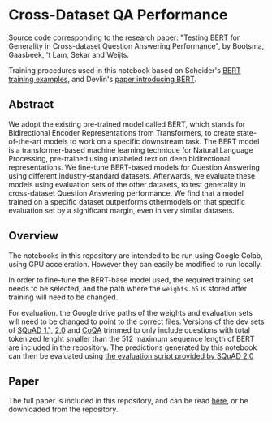 # Cross-Dataset QA Performance

Source code corresponding to the research paper: "Testing BERT for Generality in Cross-dataset Question Answering Performance", by Bootsma, Gaasbeek, 't Lam, Sekar and Weijts.

Training procedures used in this notebook based on Scheider's [BERT training examples](https://github.com/dredwardhyde/bert-examples), and Devlin's [paper introducing BERT](https://arxiv.org/abs/1810.04805).

## Abstract
We adopt the existing pre-trained model called BERT, which stands for Bidirectional Encoder Representations from Transformers, to create state-of-the-art models to work on a specific downstream task. The BERT model is a transformer-based machine learning technique for Natural Language Processing, pre-trained using unlabeled text on deep bidirectional representations. We fine-tune BERT-based models for Question Answering using different industry-standard datasets. 
Afterwards, we evaluate these models using evaluation sets of the other datasets, to test generality in cross-dataset Question Answering performance. We find that a model trained on a specific dataset outperforms othermodels on that specific evaluation set by a significant margin, even in very similar datasets.

## Overview
The notebooks in this repository are intended to be run using Google Colab, using GPU acceleration. However they can easily be modified to run locally.

In order to fine-tune the BERT-base model used, the required training set needs to be selected, and the path where the `weights.h5` is stored after training will need to be changed. 

For evaluation. the Google drive paths of the weights and evaluation sets will need to be changed to point to the correct files. Versions of the dev sets of [SQuAD 1.1](https://rajpurkar.github.io/SQuAD-explorer/), [2.0](https://rajpurkar.github.io/SQuAD-explorer/) and [CoQA](https://stanfordnlp.github.io/coqa/) trimmed to only include questions with total tokenized lenght smaller than the 512 maximum sequence length of BERT are included in the repository.
The predictions generated by this notebook can then be evaluated using [the evaluation script provided by SQuAD 2.0](https://rajpurkar.github.io/SQuAD-explorer/)

## Paper
The full paper is included in this repository, and can be read [here](https://github.com/JelleBootsma/Cross-Dataset-QA-Performance/raw/master/Cross-Dataset-QA-Performance.pdf), or be downloaded from the repository.
